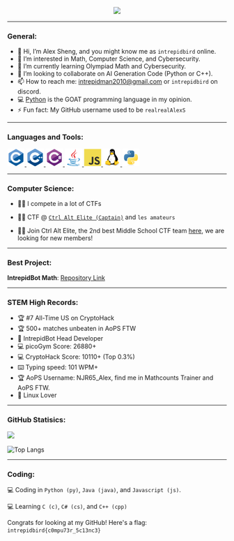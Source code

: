 <p align="center">
    <img src="https://readme-typing-svg.demolab.com/?lines=👋+Hi,+I'm+IntrepidBird!" /></a>
</p>

--------------------------------------------------------------------------------------------------------------------------------------------------------------------------------------------------------------------

### General:
- 👋 Hi, I’m Alex Sheng, and you might know me as `intrepidbird` online.
- 👀 I’m interested in Math, Computer Science, and Cybersecurity.
- 🌱 I’m currently learning Olympiad Math and Cybersecurity.
- 💞️ I’m looking to collaborate on AI Generation Code (Python or C++).
- 📫 How to reach me: intrepidman2010@gmail.com or `intrepidbird` on discord.
- 💻 [Python](https://python.org) is the GOAT programming language in my opinion.
- ⚡ Fun fact: My GitHub username used to be `realrealAlexS`

--------------------------------------------------------------------------------------------------------------------------------------------------------------------------------------------------------------------

<h3 align="left">Languages and Tools:</h3>
<p align="left"> <a href="https://www.cprogramming.com/" target="_blank" rel="noreferrer"> <img src="https://raw.githubusercontent.com/devicons/devicon/master/icons/c/c-original.svg" alt="c" width="40" height="40"/> </a> <a href="https://www.w3schools.com/cpp/" target="_blank" rel="noreferrer"> <img src="https://raw.githubusercontent.com/devicons/devicon/master/icons/cplusplus/cplusplus-original.svg" alt="cplusplus" width="40" height="40"/> </a> <a href="https://www.w3schools.com/cs/" target="_blank" rel="noreferrer"> <img src="https://raw.githubusercontent.com/devicons/devicon/master/icons/csharp/csharp-original.svg" alt="csharp" width="40" height="40"/> </a> <a href="https://www.java.com" target="_blank" rel="noreferrer"> <img src="https://raw.githubusercontent.com/devicons/devicon/master/icons/java/java-original.svg" alt="java" width="40" height="40"/> </a> <a href="https://developer.mozilla.org/en-US/docs/Web/JavaScript" target="_blank" rel="noreferrer"> <img src="https://raw.githubusercontent.com/devicons/devicon/master/icons/javascript/javascript-original.svg" alt="javascript" width="40" height="40"/> </a> <a href="https://www.linux.org/" target="_blank" rel="noreferrer"> <img src="https://raw.githubusercontent.com/devicons/devicon/master/icons/linux/linux-original.svg" alt="linux" width="40" height="40"/> </a> <a href="https://www.python.org" target="_blank" rel="noreferrer"> <img src="https://raw.githubusercontent.com/devicons/devicon/master/icons/python/python-original.svg" alt="python" width="40" height="40"/> </a> </p>

--------------------------------------------------------------------------------------------------------------------------------------------------------------------------------------------------------------------

### Computer Science:
- 👨‍💻 I compete in a lot of CTFs

- 👨‍💻 CTF @ [`Ctrl Alt Elite (Captain)`](https://sites.google.com/view/ctrlaltelite) and `les amateurs`

- 👨‍💻 Join Ctrl Alt Elite, the 2nd best Middle School CTF team [here](https://discord.gg/CCPGsQvA), we are looking for new members!

--------------------------------------------------------------------------------------------------------------------------------------------------------------------------------------------------------------------

### Best Project:

**IntrepidBot Math**: [Repository Link](https://github.com/intrepidbird/intrepidbot)

--------------------------------------------------------------------------------------------------------------------------------------------------------------------------------------------------------------------

### STEM High Records:
- 🏆 #7 All-Time US on CryptoHack
- 🏆 500+ matches unbeaten in AoPS FTW
- 🤖 IntrepidBot Head Developer
- 💻 picoGym Score: 26880+
- 💻 CryptoHack Score: 10110+ (Top 0.3%)
- ⌨️ Typing speed: 101 WPM+
- 🏆 AoPS Username: NJR65_Alex, find me in Mathcounts Trainer and AoPS FTW.
- 🐧 Linux Lover

--------------------------------------------------------------------------------------------------------------------------------------------------------------------------------------------------------------------

### GitHub Statisics:

![](https://komarev.com/ghpvc/?username=realrealAlexS)

![Top Langs](https://github-readme-stats.vercel.app/api/top-langs/?username=intrepidbird&layout=compact&theme=blueberry)

--------------------------------------------------------------------------------------------------------------------------------------------------------------------------------------------------------------------

### Coding:
💻 Coding in  `Python (py)`, `Java (java)`, and `Javascript (js)`.

💻 Learning `C (c)`, `C# (cs)`, and `C++ (cpp)`

Congrats for looking at my GitHub! Here's a flag: `intrepidbird{c0mpu73r_5c13nc3}`

<!---
realrealAlexS/realrealAlexS is a ✨ special ✨ repository because its `README.md` (this file) appears on your GitHub profile.
You can click the Preview link to take a look at your changes.
--->
